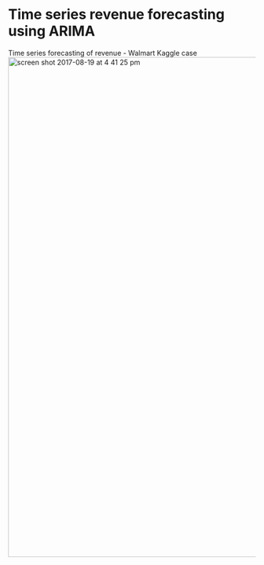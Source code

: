 # Time series revenue forecasting using ARIMA
Time series forecasting of revenue - Walmart Kaggle case
<img width="1018" alt="screen shot 2017-08-19 at 4 41 25 pm" src="https://user-images.githubusercontent.com/20246711/29490839-95d03a4e-84fd-11e7-9de2-71fc7402bc39.png">
